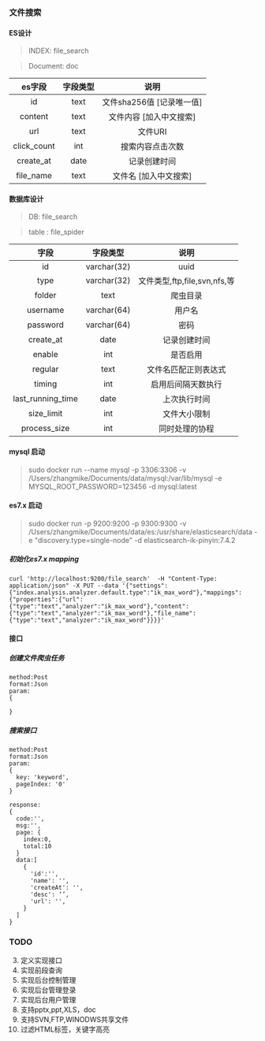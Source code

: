 ### 文件搜索


#### ES设计
 
> INDEX: file_search

> Document: doc

|es字段|字段类型|说明|
|:----:|:----:|:----:|
|id        |text   | 文件sha256值 [记录唯一值] |
|content   |text   | 文件内容 [加入中文搜索]    |
|url       |text   | 文件URI                  |
|click_count|int    | 搜索内容点击次数           | 
|create_at  |date   | 记录创建时间              |
|file_name  |text   | 文件名 [加入中文搜索]     |


#### 数据库设计

> DB: file_search

> table : file_spider

|字段|字段类型|说明|
|:----:|:----:|:----:|
|id       |varchar(32)  | uuid|
|type     |varchar(32)  | 文件类型,ftp,file,svn,nfs,等|
|folder   |text         | 爬虫目录|
|username |varchar(64)  | 用户名|
|password |varchar(64)  | 密码|
|create_at |date   | 记录创建时间|
|enable   |int    | 是否启用|
|regular  |text   | 文件名匹配正则表达式|
|timing   |int    | 启用后间隔天数执行  |
|last_running_time|date    | 上次执行时间|
|size_limit|int    | 文件大小限制 |
|process_size|int|同时处理的协程|

#### mysql 启动

> sudo docker run --name mysql -p 3306:3306 -v /Users/zhangmike/Documents/data/mysql:/var/lib/mysql -e MYSQL_ROOT_PASSWORD=123456 -d mysql:latest

#### es7.x 启动

> sudo docker run -p 9200:9200 -p 9300:9300 -v /Users/zhangmike/Documents/data/es:/usr/share/elasticsearch/data -e "discovery.type=single-node" -d elasticsearch-ik-pinyin:7.4.2

##### 初始化es7.x mapping

```
curl 'http://localhost:9200/file_search'  -H "Content-Type: application/json" -X PUT --data '{"settings":{"index.analysis.analyzer.default.type":"ik_max_word"},"mappings":{"properties":{"url":{"type":"text","analyzer":"ik_max_word"},"content":{"type":"text","analyzer":"ik_max_word"},"file_name":{"type":"text","analyzer":"ik_max_word"}}}}' 
```



#### 接口

##### 创建文件爬虫任务
    method:Post
    format:Json
    param:
    {

    }

##### 搜索接口

    method:Post 
    format:Json
    param: 
    {
      key: 'keyword',
      pageIndex: '0'
    }

    response:
    {
      code:'',
      msg:'',
      page: {
        index:0,
        total:10
      }
      data:[
        {
          'id':'',
          'name': '',
          'createAt': '',
          'desc': ‘’,
          'url': '',
        }
      ]
    }

### TODO
3. 定义实现接口
4. 实现前段查询
5. 实现后台控制管理
6. 实现后台管理登录
7. 实现后台用户管理
8. 支持pptx,ppt,XLS，doc
9. 支持SVN,FTP,WINODWS共享文件
10. 过滤HTML标签，关键字高亮